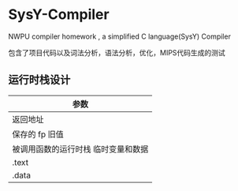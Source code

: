 # SysY-Compiler
NWPU compiler homework , a simplified C language(SysY) Compiler 

包含了项目代码以及词法分析，语法分析，优化，MIPS代码生成的测试

## 运行时栈设计
<center>
  
|参数 | 
| ------ | 
| 返回地址 | 
| 保存的 fp 旧值 | 
| 被调用函数的运行时栈 临时变量和数据 | 
| .text | 
| .data | 
  
</center>
